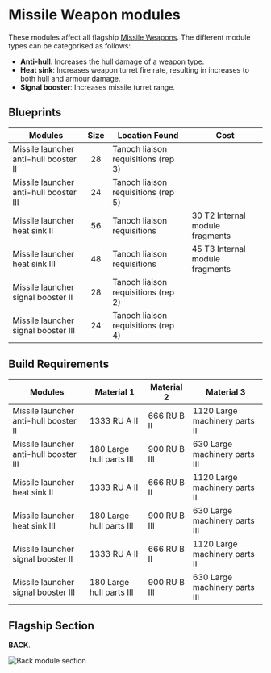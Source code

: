 # Missile Weapon modules

These modules affect all flagship [Missile Weapons](../../weapons/missile-weapons.md). The different module types can be categorised as follows:

* **Anti-hull**: Increases the hull damage of a weapon type.
* **Heat sink**: Increases weapon turret fire rate, resulting in increases to both hull and armour damage.
* **Signal booster**: Increases missile turret range.

## Blueprints

|Modules                               |Size |Location Found                     |Cost                           |
|--------------------------------------|:---:|-----------------------------------|-------------------------------|
|Missile launcher anti-hull booster II |28   |Tanoch liaison requisitions (rep 3)|                               |
|Missile launcher anti-hull booster III|24   |Tanoch liaison requisitions (rep 5)|                               |
|Missile launcher heat sink II         |56   |Tanoch liaison requisitions        |30 T2 Internal module fragments|
|Missile launcher heat sink III        |48   |Tanoch liaison requisitions        |45 T3 Internal module fragments|
|Missile launcher signal booster II    |28   |Tanoch liaison requisitions (rep 2)|                               |
|Missile launcher signal booster III   |24   |Tanoch liaison requisitions (rep 4)|                               |

## Build Requirements

|Modules                               |Material 1               |Material 2  |Material 3                    |
|--------------------------------------|-------------------------|------------|------------------------------|
|Missile launcher anti-hull booster II |1333 RU A II             |666 RU B II |1120 Large machinery parts II |
|Missile launcher anti-hull booster III|180  Large hull parts III|900 RU B III|630  Large machinery parts III|
|Missile launcher heat sink II         |1333 RU A II             |666 RU B II |1120 Large machinery parts II |
|Missile launcher heat sink III        |180  Large hull parts III|900 RU B III|630  Large machinery parts III|
|Missile launcher signal booster II    |1333 RU A II             |666 RU B II |1120 Large machinery parts II |
|Missile launcher signal booster III   |180  Large hull parts III|900 RU B III|630  Large machinery parts III|

## Flagship Section

**BACK**.

![Back module section](/img/modules/module-section-back.png)
